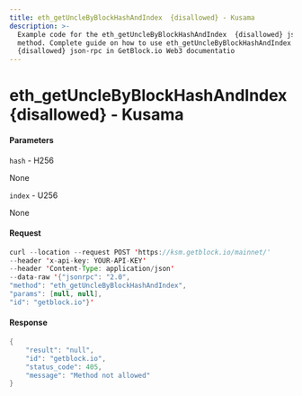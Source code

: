 ```yaml
---
title: eth_getUncleByBlockHashAndIndex  {disallowed} - Kusama
description: >-
  Example code for the eth_getUncleByBlockHashAndIndex  {disallowed} json-rpc
  method. Сomplete guide on how to use eth_getUncleByBlockHashAndIndex 
  {disallowed} json-rpc in GetBlock.io Web3 documentatio
---
```


# eth\_getUncleByBlockHashAndIndex  {disallowed} - Kusama

#### Parameters

`hash` - H256

None

`index` - U256

None

#### Request

```java
curl --location --request POST 'https://ksm.getblock.io/mainnet/' 
--header 'x-api-key: YOUR-API-KEY' 
--header 'Content-Type: application/json' 
--data-raw '{"jsonrpc": "2.0",
"method": "eth_getUncleByBlockHashAndIndex",
"params": [null, null],
"id": "getblock.io"}'
```

#### Response

```java
{
    "result": "null",
    "id": "getblock.io",
    "status_code": 405,
    "message": "Method not allowed"
}
```
